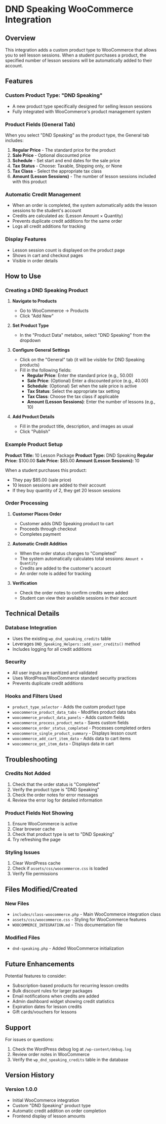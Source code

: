 # DND Speaking WooCommerce Integration

## Overview
This integration adds a custom product type to WooCommerce that allows you to sell lesson sessions. When a student purchases a product, the specified number of lesson sessions will be automatically added to their account.

## Features

### Custom Product Type: "DND Speaking"
- A new product type specifically designed for selling lesson sessions
- Fully integrated with WooCommerce's product management system

### Product Fields (General Tab)
When you select "DND Speaking" as the product type, the General tab includes:

1. **Regular Price** - The standard price for the product
2. **Sale Price** - Optional discounted price
3. **Schedule** - Set start and end dates for the sale price
4. **Tax Status** - Choose: Taxable, Shipping only, or None
5. **Tax Class** - Select the appropriate tax class
6. **Amount (Lesson Sessions)** - The number of lesson sessions included with this product

### Automatic Credit Management
- When an order is completed, the system automatically adds the lesson sessions to the student's account
- Credits are calculated as: (Lesson Amount × Quantity)
- Prevents duplicate credit additions for the same order
- Logs all credit additions for tracking

### Display Features
- Lesson session count is displayed on the product page
- Shows in cart and checkout pages
- Visible in order details

## How to Use

### Creating a DND Speaking Product

1. **Navigate to Products**
   - Go to WooCommerce → Products
   - Click "Add New"

2. **Set Product Type**
   - In the "Product Data" metabox, select "DND Speaking" from the dropdown

3. **Configure General Settings**
   - Click on the "General" tab (it will be visible for DND Speaking products)
   - Fill in the following fields:
     - **Regular Price**: Enter the standard price (e.g., 50.00)
     - **Sale Price**: (Optional) Enter a discounted price (e.g., 40.00)
     - **Schedule**: (Optional) Set when the sale price is active
     - **Tax Status**: Select the appropriate tax setting
     - **Tax Class**: Choose the tax class if applicable
     - **Amount (Lesson Sessions)**: Enter the number of lessons (e.g., 10)

4. **Add Product Details**
   - Fill in the product title, description, and images as usual
   - Click "Publish"

### Example Product Setup

**Product Title:** 10 Lesson Package
**Product Type:** DND Speaking
**Regular Price:** $100.00
**Sale Price:** $85.00
**Amount (Lesson Sessions):** 10

When a student purchases this product:
- They pay $85.00 (sale price)
- 10 lesson sessions are added to their account
- If they buy quantity of 2, they get 20 lesson sessions

### Order Processing

1. **Customer Places Order**
   - Customer adds DND Speaking product to cart
   - Proceeds through checkout
   - Completes payment

2. **Automatic Credit Addition**
   - When the order status changes to "Completed"
   - The system automatically calculates total sessions: `Amount × Quantity`
   - Credits are added to the customer's account
   - An order note is added for tracking

3. **Verification**
   - Check the order notes to confirm credits were added
   - Student can view their available sessions in their account

## Technical Details

### Database Integration
- Uses the existing `wp_dnd_speaking_credits` table
- Leverages `DND_Speaking_Helpers::add_user_credits()` method
- Includes logging for all credit additions

### Security
- All user inputs are sanitized and validated
- Uses WordPress/WooCommerce standard security practices
- Prevents duplicate credit additions

### Hooks and Filters Used
- `product_type_selector` - Adds the custom product type
- `woocommerce_product_data_tabs` - Modifies product data tabs
- `woocommerce_product_data_panels` - Adds custom fields
- `woocommerce_process_product_meta` - Saves custom fields
- `woocommerce_order_status_completed` - Processes completed orders
- `woocommerce_single_product_summary` - Displays lesson count
- `woocommerce_add_cart_item_data` - Adds data to cart items
- `woocommerce_get_item_data` - Displays data in cart

## Troubleshooting

### Credits Not Added
1. Check that the order status is "Completed"
2. Verify the product type is "DND Speaking"
3. Check the order notes for error messages
4. Review the error log for detailed information

### Product Fields Not Showing
1. Ensure WooCommerce is active
2. Clear browser cache
3. Check that product type is set to "DND Speaking"
4. Try refreshing the page

### Styling Issues
1. Clear WordPress cache
2. Check if `assets/css/woocommerce.css` is loaded
3. Verify file permissions

## Files Modified/Created

### New Files
- `includes/class-woocommerce.php` - Main WooCommerce integration class
- `assets/css/woocommerce.css` - Styling for WooCommerce features
- `WOOCOMMERCE_INTEGRATION.md` - This documentation file

### Modified Files
- `dnd-speaking.php` - Added WooCommerce initialization

## Future Enhancements

Potential features to consider:
- Subscription-based products for recurring lesson credits
- Bulk discount rules for larger packages
- Email notifications when credits are added
- Admin dashboard widget showing credit statistics
- Expiration dates for lesson credits
- Gift cards/vouchers for lessons

## Support

For issues or questions:
1. Check the WordPress debug log at `/wp-content/debug.log`
2. Review order notes in WooCommerce
3. Verify the `wp_dnd_speaking_credits` table in the database

## Version History

### Version 1.0.0
- Initial WooCommerce integration
- Custom "DND Speaking" product type
- Automatic credit addition on order completion
- Frontend display of lesson amounts
